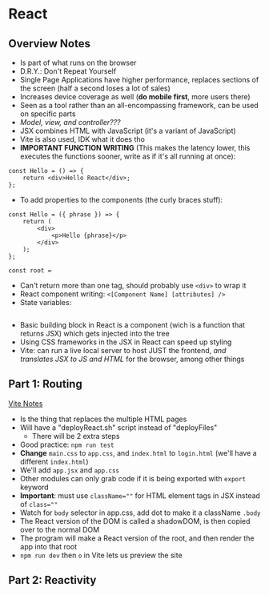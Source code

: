# React

## Overview Notes
- Is part of what runs on the browser
- D.R.Y.: Don't Repeat Yourself
- Single Page Applications have higher performance, replaces sections of the screen (half a second loses a lot of sales)
- Increases device coverage as well (**do mobile first**, more users there)
- Seen as a tool rather than an all-encompassing framework, can be used on specific parts
- _Model, view, and controller???_
- JSX combines HTML with JavaScript (it's a variant of JavaScript)
- Vite is also used, IDK what it does tho
- **IMPORTANT FUNCTION WRITING** (This makes the latency lower, this executes the functions sooner, write as if it's all running at once):
```
const Hello = () => {
    return <div>Hello React</div>;
};
```
- To add properties to the components (the curly braces stuff):
```
const Hello = ({ phrase }) => {
    return (
        <div>
            <p>Hello {phrase}</p>
        </div>
    );
};

const root =
```
- Can't return more than one tag, should probably use `<div>` to wrap it
- React component writing: `<[Component Name] [attributes] />`
- State variables:
```
```
- Basic building block in React is a component (wich is a function that returns JSX) which gets injected into the tree
- Using CSS frameworks in the JSX in React can speed up styling
- Vite: can run a live local server to host JUST the frontend, _and translates JSX to JS and HTML_ for the browser, among other things

## Part 1: Routing

[Vite Notes](Vite.md)

- Is the thing that replaces the multiple HTML pages
- Will have a "deployReact.sh" script instead of "deployFiles"
  - There will be 2 extra steps
- Good practice: `npm run test`
- **Change** `main.css` to `app.css`, and `index.html` to `login.html` (we'll have a different `index.html`)
- We'll add `app.jsx` and `app.css`
- Other modules can only grab code if it is being exported with `export` keyword
- **Important**: must use `className=""` for HTML element tags in JSX instead of `class=""`
- Watch for `body` selector in app.css, add dot to make it a className `.body`
- The React version of the DOM is called a shadowDOM, is then copied over to the normal DOM
- The program will make a React version of the root, and then render the app into that root
- `npm run dev` then `o` in Vite lets us preview the site

## Part 2: Reactivity
